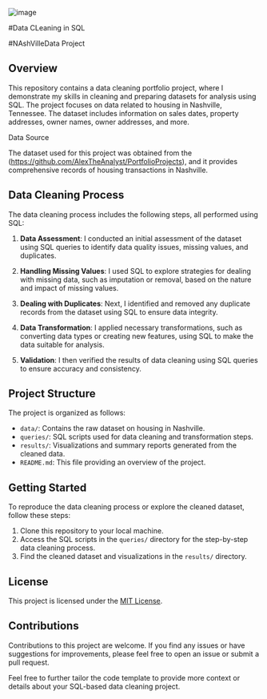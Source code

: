 ![image](https://i.ytimg.com/vi/k-thx7Kwt0c/hq720.jpg?sqp=-oaymwEhCK4FEIIDSFryq4qpAxMIARUAAAAAGAElAADIQj0AgKJD&rs=AOn4CLBnKLYHrKkmL4nuu_J1XenKeaifxA)


#Data CLeaning in SQL

#NAshVilleData Project



   Overview
---

This repository contains a data cleaning portfolio project, where I demonstrate my skills in cleaning and preparing datasets for analysis using SQL. The project focuses on data related to housing in Nashville, Tennessee. The dataset includes information on sales dates, property addresses, owner names, owner addresses, and more.



 
   Data Source


The dataset used for this project was obtained from the (https://github.com/AlexTheAnalyst/PortfolioProjects), and it provides comprehensive records of housing transactions in Nashville.



  Data Cleaning Process
---

The data cleaning process includes the following steps, all performed using SQL:

1. **Data Assessment**: I conducted an initial assessment of the dataset using SQL queries to identify data quality issues, missing values, and duplicates.

2. **Handling Missing Values**: I used SQL to explore strategies for dealing with missing data, such as imputation or removal, based on the nature and impact of missing values.

3. **Dealing with Duplicates**: Next, I identified and removed any duplicate records from the dataset using SQL to ensure data integrity.

4. **Data Transformation**: I applied necessary transformations, such as converting data types or creating new features, using SQL to make the data suitable for analysis.

5. **Validation**: I then verified the results of data cleaning using SQL queries to ensure accuracy and consistency.



 Project Structure
---

The project is organized as follows:

- `data/`: Contains the raw dataset on housing in Nashville.
- `queries/`: SQL scripts used for data cleaning and transformation steps.
- `results/`: Visualizations and summary reports generated from the cleaned data.
- `README.md`: This file providing an overview of the project.


 
 
 Getting Started
---

To reproduce the data cleaning process or explore the cleaned dataset, follow these steps:

1. Clone this repository to your local machine.
2. Access the SQL scripts in the `queries/` directory for the step-by-step data cleaning process.
3. Find the cleaned dataset and visualizations in the `results/` directory.



 License
 ---

This project is licensed under the [MIT License](LICENSE.md).



 Contributions
---
Contributions to this project are welcome. If you find any issues or have suggestions for improvements, please feel free to open an issue or submit a pull request.

Feel free to further tailor the code template to provide more context or details about your SQL-based data cleaning project. 
